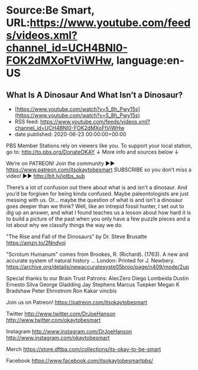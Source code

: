 # Source:Be Smart, URL:https://www.youtube.com/feeds/videos.xml?channel_id=UCH4BNI0-FOK2dMXoFtViWHw, language:en-US

## What Is A Dinosaur And What Isn’t a Dinosaur?
 - [https://www.youtube.com/watch?v=5_8h_Pwy15s](https://www.youtube.com/watch?v=5_8h_Pwy15s)
 - RSS feed: https://www.youtube.com/feeds/videos.xml?channel_id=UCH4BNI0-FOK2dMXoFtViWHw
 - date published: 2020-06-23 00:00:00+00:00

PBS Member Stations rely on viewers like you. To support your local station, go to: http://to.pbs.org/DonateOKAY
↓ More info and sources below ↓

We’re on PATREON! Join the community ►► https://www.patreon.com/itsokaytobesmart
SUBSCRIBE so you don’t miss a video! ►► http://bit.ly/iotbs_sub

There’s a lot of confusion out there about what is and isn’t a dinosaur. And you’d be forgiven for being kinda confused. Maybe paleontologists are just messing with us. Or… maybe the question of what is and isn’t a dinosaur goes deeper than we think? Well, like an intrepid fossil hunter, I set out to dig up an answer, and what I found teaches us a lesson about how hard it is to build a picture of the past when you only have a few puzzle pieces and a lot about why we classify things the way we do.

"The Rise and Fall of the Dinosaurs" by Dr. Steve Brusatte https://amzn.to/2Nndyoj

"Scrotum Humanum" comes from Brookes, R. (Richard). (1763). A new and accurate system of natural history ... London: Printed for J. Newbery.
https://archive.org/details/newaccuratesyste05broo/page/n409/mode/2up

Special thanks to our Brain Trust Patrons:
AlecZero
Diego Lombeida
Dustin
Ernesto Silva
George Gladding
Jay Stephens
Marcus Tuepker
Megan K Bradshaw
Peter Ehrnstrom
Ron Kakar
vincbis

Join us on Patreon! 
https://patreon.com/itsokaytobesmart

Twitter 
http://www.twitter.com/DrJoeHanson
http://www.twitter.com/okaytobesmart 

Instagram 
http://www.instagram.com/DrJoeHanson 
http://www.instagram.com/okaytobesmart 

Merch
https://store.dftba.com/collections/its-okay-to-be-smart

Facebook
https://www.facebook.com/itsokaytobesmartpbs/

